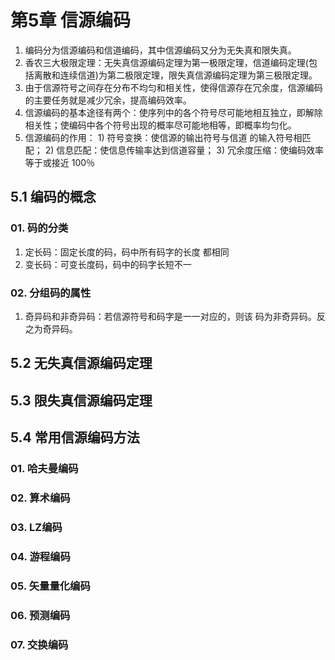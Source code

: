 # 第5章 信源编码

1. 编码分为信源编码和信道编码，其中信源编码又分为无失真和限失真。
2. 香农三大极限定理：无失真信源编码定理为第一极限定理，信道编码定理\(包括离散和连续信道\)为第二极限定理，限失真信源编码定理为第三极限定理。
3. 由于信源符号之间存在分布不均匀和相关性，使得信源存在冗余度，信源编码的主要任务就是减少冗余，提高编码效率。
4. 信源编码的基本途径有两个：使序列中的各个符号尽可能地相互独立，即解除相关性；使编码中各个符号出现的概率尽可能地相等，即概率均匀化。
5. 信源编码的作用： 1\)  符号变换：使信源的输出符号与信道   的输入符号相匹配； 2\)  信息匹配：使信息传输率达到信道容量； 3\)  冗余度压缩：使编码效率等于或接近   100％

## 5.1 编码的概念

### **01. 码的分类**

1. 定长码：固定长度的码，码中所有码字的长度   都相同
2. 变长码：可变长度码，码中的码字长短不一

### 02. 分组码的属性

1. 奇异码和非奇异码：若信源符号和码字是一一对应的，则该   码为非奇异码。反之为奇异码。



## 5.2 无失真信源编码定理

## 5.3 限失真信源编码定理

## 5.4 常用信源编码方法

### 01. 哈夫曼编码

### 02. 算术编码

### 03. LZ编码

### 04. 游程编码

### 05. 矢量量化编码

### 06. 预测编码

### 07. 交换编码

